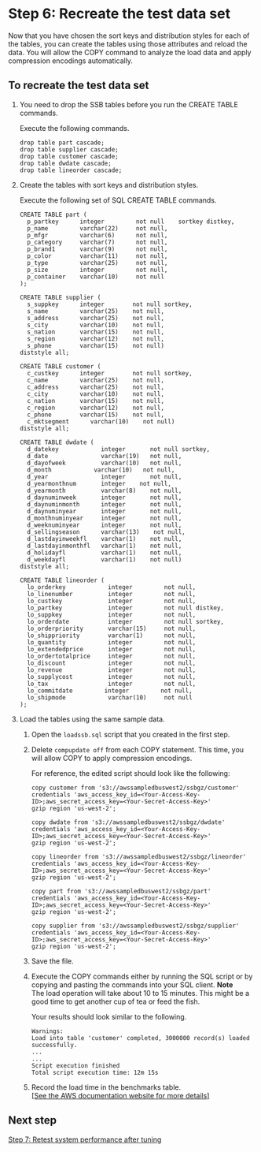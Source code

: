 # Step 6: Recreate the test data set<a name="tutorial-tuning-tables-recreate-test-data"></a>

Now that you have chosen the sort keys and distribution styles for each of the tables, you can create the tables using those attributes and reload the data\. You will allow the COPY command to analyze the load data and apply compression encodings automatically\.

## To recreate the test data set<a name="tutorial-tuning-tables-to-recreate-test-data"></a>

1. You need to drop the SSB tables before you run the CREATE TABLE commands\. 

   Execute the following commands\. 

   ```
   drop table part cascade;
   drop table supplier cascade;
   drop table customer cascade;
   drop table dwdate cascade;
   drop table lineorder cascade;
   ```

1. Create the tables with sort keys and distribution styles\. 

   Execute the following set of SQL CREATE TABLE commands\.

   ```
   CREATE TABLE part (
     p_partkey     	integer     	not null	sortkey distkey,
     p_name        	varchar(22) 	not null,
     p_mfgr        	varchar(6)      not null,
     p_category    	varchar(7)      not null,
     p_brand1      	varchar(9)      not null,
     p_color       	varchar(11) 	not null,
     p_type        	varchar(25) 	not null,
     p_size        	integer     	not null,
     p_container   	varchar(10)     not null
   );
   
   CREATE TABLE supplier (
     s_suppkey     	integer        not null sortkey,
     s_name        	varchar(25)    not null,
     s_address     	varchar(25)    not null,
     s_city        	varchar(10)    not null,
     s_nation      	varchar(15)    not null,
     s_region      	varchar(12)    not null,
     s_phone       	varchar(15)    not null)
   diststyle all;
   
   CREATE TABLE customer (
     c_custkey     	integer        not null sortkey,
     c_name        	varchar(25)    not null,
     c_address     	varchar(25)    not null,
     c_city        	varchar(10)    not null,
     c_nation      	varchar(15)    not null,
     c_region      	varchar(12)    not null,
     c_phone       	varchar(15)    not null,
     c_mktsegment      varchar(10)    not null)
   diststyle all;
   
   CREATE TABLE dwdate (
     d_datekey            integer       not null sortkey,
     d_date               varchar(19)   not null,
     d_dayofweek	      varchar(10)   not null,
     d_month      	    varchar(10)   not null,
     d_year               integer       not null,
     d_yearmonthnum       integer  	 not null,
     d_yearmonth          varchar(8)	not null,
     d_daynuminweek       integer       not null,
     d_daynuminmonth      integer       not null,
     d_daynuminyear       integer       not null,
     d_monthnuminyear     integer       not null,
     d_weeknuminyear      integer       not null,
     d_sellingseason      varchar(13)    not null,
     d_lastdayinweekfl    varchar(1)    not null,
     d_lastdayinmonthfl   varchar(1)    not null,
     d_holidayfl          varchar(1)    not null,
     d_weekdayfl          varchar(1)    not null)
   diststyle all;
   
   CREATE TABLE lineorder (
     lo_orderkey      	    integer     	not null,
     lo_linenumber        	integer     	not null,
     lo_custkey           	integer     	not null,
     lo_partkey           	integer     	not null distkey,
     lo_suppkey           	integer     	not null,
     lo_orderdate         	integer     	not null sortkey,
     lo_orderpriority     	varchar(15)     not null,
     lo_shippriority      	varchar(1)      not null,
     lo_quantity          	integer     	not null,
     lo_extendedprice     	integer     	not null,
     lo_ordertotalprice   	integer     	not null,
     lo_discount          	integer     	not null,
     lo_revenue           	integer     	not null,
     lo_supplycost        	integer     	not null,
     lo_tax               	integer     	not null,
     lo_commitdate         integer         not null,
     lo_shipmode          	varchar(10)     not null
   );
   ```

1. Load the tables using the same sample data\. 

   1. Open the `loadssb.sql` script that you created in the first step\. 

   1. Delete `compupdate off` from each COPY statement\. This time, you will allow COPY to apply compression encodings\. 

      For reference, the edited script should look like the following: 

      ```
      copy customer from 's3://awssampledbuswest2/ssbgz/customer' 
      credentials 'aws_access_key_id=<Your-Access-Key-ID>;aws_secret_access_key=<Your-Secret-Access-Key>' 
      gzip region 'us-west-2';
      
      copy dwdate from 's3://awssampledbuswest2/ssbgz/dwdate' 
      credentials 'aws_access_key_id=<Your-Access-Key-ID>;aws_secret_access_key=<Your-Secret-Access-Key>' 
      gzip region 'us-west-2';
      
      copy lineorder from 's3://awssampledbuswest2/ssbgz/lineorder' 
      credentials 'aws_access_key_id=<Your-Access-Key-ID>;aws_secret_access_key=<Your-Secret-Access-Key>'
      gzip region 'us-west-2';
      
      copy part from 's3://awssampledbuswest2/ssbgz/part' 
      credentials 'aws_access_key_id=<Your-Access-Key-ID>;aws_secret_access_key=<Your-Secret-Access-Key>'
      gzip region 'us-west-2';
      
      copy supplier from 's3://awssampledbuswest2/ssbgz/supplier' 
      credentials 'aws_access_key_id=<Your-Access-Key-ID>;aws_secret_access_key=<Your-Secret-Access-Key>'
      gzip region 'us-west-2';
      ```

   1. Save the file\. 

   1. Execute the COPY commands either by running the SQL script or by copying and pasting the commands into your SQL client\. 
**Note**  
The load operation will take about 10 to 15 minutes\. This might be a good time to get another cup of tea or feed the fish\. 

      Your results should look similar to the following\. 

      ```
      Warnings:
      Load into table 'customer' completed, 3000000 record(s) loaded successfully.
      ...
      ...
      Script execution finished
      Total script execution time: 12m 15s
      ```

   1. Record the load time in the benchmarks table\.    
[\[See the AWS documentation website for more details\]](http://docs.aws.amazon.com/redshift/latest/dg/tutorial-tuning-tables-recreate-test-data.html)

## Next step<a name="next-step-retest"></a>

[Step 7: Retest system performance after tuning](tutorial-tuning-tables-retest.md)